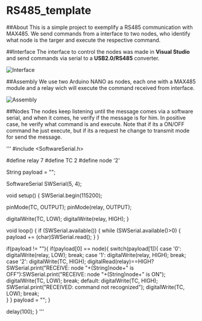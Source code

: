 # RS485_template

##About
This is a simple project to exemplify a RS485 communication with MAX485. We send commands from a interface to two nodes, who identify what node is the targer and execute the respective command.
 
##Interface
The interface to control the nodes was made in **Visual Studio** and send commands via serial to a **USB2.0/RS485** converter.
 
![Interface](https://github.com/JoaoLuizSevero/RS485_template/blob/main/assets/Interface.PNG)

##Assembly
We use two Arduino NANO as nodes, each one with a MAX485 module and a relay wich will execute the command received from interface.

![Assembly](https://github.com/JoaoLuizSevero/RS485_template/blob/main/assets/node.png)

##Nodes
The nodes keep listening until the message comes via a software serial, and when it comes, he verify if the message is for him. In positive case, he verify what command is and execute. Note that if its a ON/OFF command he just execute, but if its a request he change to transmit mode for send the message.

'''
#include <SoftwareSerial.h>

#define relay     7
#define TC        2
#define node      '2'

String payload = "";

SoftwareSerial SWSerial(5, 4);

void setup()
{
  SWSerial.begin(115200);

  pinMode(TC, OUTPUT);
  pinMode(relay, OUTPUT);
  
  digitalWrite(TC, LOW);
  digitalWrite(relay, HIGH); 
}

void loop()
{
  if (SWSerial.available())
  {
    while (SWSerial.available()>0)
    {
      payload += (char)SWSerial.read();
    }
  }
  
  if(payload != ""){
    if(payload[0] == node){
      switch(payload[1]){
        case '0':
          digitalWrite(relay, LOW);
          break;
        case '1':
          digitalWrite(relay, HIGH);
          break;
        case '2':
          digitalWrite(TC, HIGH);
          digitalRead(relay)==HIGH? SWSerial.print("RECEIVE: node "+(String)node+" is OFF"):SWSerial.print("RECEIVE: node "+(String)node+" is ON");
          digitalWrite(TC, LOW);
          break;
        default:
          digitalWrite(TC, HIGH);
          SWSerial.print("RECEIVED: command not recognized");
          digitalWrite(TC, LOW);
          break;        
      }
    }
    payload = "";
  }
  
  delay(100);
}
'''
